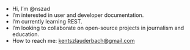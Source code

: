 - Hi, I’m @nszad
- I’m interested in user and developer documentation.
- I’m currently learning REST.
- I’m looking to collaborate on open-source projects in journalism and education.
- How to reach me: kentszlauderbach@gmail.com

<!---
nszad/nszad is a ✨ special ✨ repository because its `README.md` (this file) appears on your GitHub profile.
You can click the Preview link to take a look at your changes.
--->
